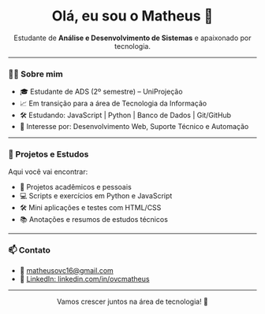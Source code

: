 <h1 align="center">Olá, eu sou o Matheus 👋</h1>

<p align="center">
  Estudante de <strong>Análise e Desenvolvimento de Sistemas</strong> e apaixonado por tecnologia.
</p>

---

### 👨‍💻 Sobre mim

- 🎓 Estudante de ADS (2º semestre) – UniProjeção  
- 📈 Em transição para a área de Tecnologia da Informação  
- 🛠️ Estudando: JavaScript | Python | Banco de Dados | Git/GitHub  
- 🧠 Interesse por: Desenvolvimento Web, Suporte Técnico e Automação

---

### 🚀 Projetos e Estudos

Aqui você vai encontrar:
- 🧩 Projetos acadêmicos e pessoais  
- 💻 Scripts e exercícios em Python e JavaScript  
- 🛠️ Mini aplicações e testes com HTML/CSS  
- 📚 Anotações e resumos de estudos técnicos  

---

### 📫 Contato

- 📧 matheusovc16@gmail.com  
- 🔗 [LinkedIn: linkedin.com/in/ovcmatheus](https://www.linkedin.com/in/ovcmatheus)  

---

<p align="center">Vamos crescer juntos na área de tecnologia! 🚀</p>
